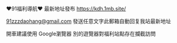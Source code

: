 ♥️91福利導航♥️ 最新地址發布 https://kdh.1mb.site/

91zzzdaohang@gmail.com 發送任意文字此郵箱自動回复我站最新地址

開車建議使用 Google瀏覽器 別的遊覽器對福利站點存在攔截訪問
